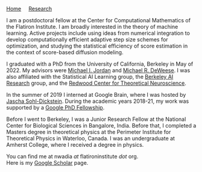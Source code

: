 [Home](/index.md) &nbsp; &nbsp; [Research](/research.md)

I am a postdoctoral fellow at the Center for Computational Mathematics of the Flatiron Institute. I am broadly interested in the theory of machine learning. Active projects include using ideas from numerical integration to develop computationally efficient adaptive step size schemes for optimization, and studying the statistical efficiency of score estimation in the context of score-based diffusion modeling.

I graduated with a PhD from the University of California, Berkeley in May of 2022. My advisors were [Michael I. Jordan](http://people.eecs.berkeley.edu/~jordan/) and [Michael R. DeWeese](https://deweeselab.com/).
I was also affiliated with the Statistical AI Learning group, the [Berkeley AI Research](https://bair.berkeley.edu/) group, and the [Redwood Center for Theoretical Neuroscience](https://redwood.berkeley.edu).

In the summer of 2019 I interned at Google Brain, where I was hosted by [Jascha Sohl-Dickstein](http://www.sohldickstein.com/). During the academic years 2018-21, my work was supported by a [Google PhD Fellowship](https://research.google/outreach/phd-fellowship/recipients/).

Before I went to Berkeley, I was a Junior Research Fellow at the National Center for Biological Sciences in Bangalore, India. Before that, I completed a Masters degree in theoretical physics at the Perimeter Institute for Theoretical Physics in Waterloo, Canada. I was an undergraduate at Amherst College, where I received a degree in physics.

You can find me at nwadia _at_ flatironinstitute _dot_ org.\
Here is my [Google Scholar](https://scholar.google.com/citations?hl=en&user=5qC5g3MAAAAJ) page.
